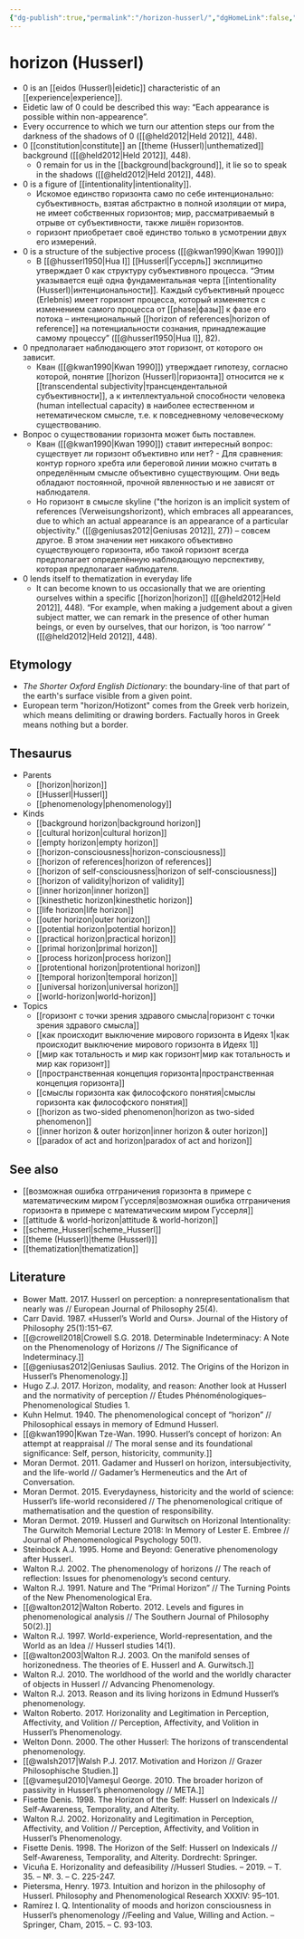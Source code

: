 ```yaml
---
{"dg-publish":true,"permalink":"/horizon-husserl/","dgHomeLink":false,"dgPassFrontmatter":false}
---
```


# horizon (Husserl)
- 0 is an [[eidos (Husserl)|eidetic]] characteristic of an [[experience|experience]].
- Eidetic law of 0 could be described this way: “Each appearance is possible within non-appearence”.
- Every occurrence to which we turn our attention steps our from the darkness of the shadows of 0 ([[@held2012|Held 2012]], 448).
- 0 [[constitution|constitute]] an [[theme (Husserl)|unthematized]] background ([[@held2012|Held 2012]], 448).
	- 0 remain for us in the [[background|background]], it lie so to speak in the shadows ([[@held2012|Held 2012]], 448).
- 0 is a figure of [[intentionality|intentionality]].
	- Искомое единство горизонта само по себе интенционально: субъективность, взятая абстрактно в полной изоляции от мира, не имеет собственных горизонтов; мир, рассматриваемый в отрыве от субъективности, также лишён горизонтов.
	- горизонт приобретает своё единство только в усмотрении двух его измерений.
- 0 is a structure of the subjective process ([[@kwan1990|Kwan 1990]])
	- В [[@husserl1950|Hua I]] [[Husserl|Гуссерль]] эксплицитно утверждает 0 как структуру субъективного процесса. “Этим указывается ещё одна фундаментальная черта [[intentionality (Husserl)|интенциональности]]. Каждый субъективный процесс (Erlebnis) имеет горизонт процесса, который изменяется с изменением самого процесса от [[phase|фазы]] к фазе его потока – интенциональный [[horizon of references|horizon of reference]] на потенциальности сознания, принадлежащие самому процессу” ([[@husserl1950|Hua I]], 82).
- 0 предполагает наблюдающего этот горизонт, от которого он зависит.
	- Кван ([[@kwan1990|Kwan 1990]]) утверждает гипотезу, согласно которой, понятие [[horizon (Husserl)|горизонта]] относится не к [[transcendental subjectivity|трансцендентальной субъективности]], а к интеллектуальной способности человека (human intellectual capacity) в наиболее естественном и нетематическом смысле, т.е. к повседневному человеческому существованию.
- Вопрос о существовании горизонта может быть поставлен.
	- Кван ([[@kwan1990|Kwan 1990]]) ставит интересный вопрос: существует ли горизонт объективно или нет? 	- Для сравнения: контур горного хребта или береговой линии можно считать в определённым смысле объективно существующим. Они ведь обладают постоянной, прочной явленностью и не зависят от наблюдателя.
	- Но горизонт в смысле skyline ("the horizon is an implicit system of references (Verweisungshorizont), which embraces all appearances, due to which an actual appearance is an appearance of a particular objectivity." ([[@geniusas2012|Geniusas 2012]], 27)) – совсем другое. В этом значении нет никакого объективно существующего горизонта, ибо такой горизонт всегда предполагает определённую наблюдающую перспективу, которая предполагает наблюдателя.
- 0 lends itself to thematization in everyday life
	- It can become known to us occasionally that we are orienting ourselves within a specific [[horizon|horizon]] ([[@held2012|Held 2012]], 448). “For example, when making a judgement about a given subject matter, we can remark in the presence of other human beings, or even by ourselves, that our horizon, is ‘too narrow’ “ ([[@held2012|Held 2012]], 448).

## Etymology
- *The Shorter Oxford English Dictionary*: the boundary-line of that part of the earth's surface visible from a given point.
- European term "horizon/Hotizont" comes from the Greek verb horizein, which means delimiting or drawing borders. Factually horos in Greek means nothing but a border.



## Thesaurus
- Parents
	- [[horizon|horizon]]
	- [[Husserl|Husserl]]
	- [[phenomenology|phenomenology]]
- Kinds
	- [[background horizon|background horizon]]
	- [[cultural horizon|cultural horizon]]
	- [[empty horizon|empty horizon]]
	- [[horizon-consciousness|horizon-consciousness]]
	- [[horizon of references|horizon of references]]
	- [[horizon of self-consciousness|horizon of self-consciousness]]
	- [[horizon of validity|horizon of validity]]
	- [[inner horizon|inner horizon]]
	- [[kinesthetic horizon|kinesthetic horizon]]
	- [[life horizon|life horizon]]
	- [[outer horizon|outer horizon]]
	- [[potential horizon|potential horizon]]
	- [[practical horizon|practical horizon]]
	- [[primal horizon|primal horizon]]
	- [[process horizon|process horizon]]
	- [[protentional horizon|protentional horizon]]
	- [[temporal horizon|temporal horizon]]
	- [[universal horizon|universal horizon]]
	- [[world-horizon|world-horizon]]
- Topics
	- [[горизонт с точки зрения здравого смысла|горизонт с точки зрения здравого смысла]]
	- [[как происходит выключение мирового горизонта в Идеях 1|как происходит выключение мирового горизонта в Идеях 1]]
	- [[мир как тотальность и мир как горизонт|мир как тотальность и мир как горизонт]]
	- [[пространственная концепция горизонта|пространственная концепция горизонта]]
	- [[смыслы горизонта как философского понятия|смыслы горизонта как философского понятия]]
	- [[horizon as two-sided phenomenon|horizon as two-sided phenomenon]]
	- [[inner horizon & outer horizon|inner horizon & outer horizon]]
	- [[paradox of act and horizon|paradox of act and horizon]]


## See also
- [[возможная ошибка отграничения горизонта в примере с математическим миром Гуссерля|возможная ошибка отграничения горизонта в примере с математическим миром Гуссерля]]
- [[attitude & world-horizon|attitude & world-horizon]]
- [[scheme_Husserl|scheme_Husserl]]
- [[theme (Husserl)|theme (Husserl)]]
- [[thematization|thematization]]



## Literature
- Bower Matt. 2017. Husserl on perception: a nonrepresentationalism that nearly was // European Journal of Philosophy 25(4).
- Carr David. 1987. «Husserl’s World and Ours». Journal of the History of Philosophy 25(1):151–67.
- [[@crowell2018|Crowell S.G. 2018. Determinable Indeterminacy: A Note on the Phenomenology of Horizons // The Significance of Indeterminacy.]]
- [[@geniusas2012|Geniusas Saulius. 2012. The Origins of the Horizon in Husserl’s Phenomenology.]]
- Hugo Z.J. 2017. Horizon, modality, and reason: Another look at Husserl and the normativity of perception // Études Phénoménologiques–Phenomenological Studies 1.
- Kuhn Helmut. 1940. The phenomenological concept of “horizon” // Philosophical essays in memory of Edmund Husserl.
- [[@kwan1990|Kwan Tze-Wan. 1990. Husserl’s concept of horizon: An attempt at reappraisal // The moral sense and its foundational significance: Self, person, historicity, community.]]
- Moran Dermot. 2011. Gadamer and Husserl on horizon, intersubjectivity, and the life-world // Gadamer’s Hermeneutics and the Art of Conversation.
- Moran Dermot. 2015. Everydayness, historicity and the world of science: Husserl’s life-world reconsidered // The phenomenological critique of mathematisation and the question of responsibility.
- Moran Dermot. 2019. Husserl and Gurwitsch on Horizonal Intentionality: The Gurwitch Memorial Lecture 2018: In Memory of Lester E. Embree // Journal of Phenomenological Psychology 50(1).
- Steinbock A.J. 1995. Home and Beyond: Generative phenomenology after Husserl.
- Walton R.J. 2002. The phenomenology of horizons // The reach of reflection: Issues for phenomenology’s second century.
- Walton R.J. 1991. Nature and The “Primal Horizon” // The Turning Points of the New Phenomenological Era.
- [[@walton2012|Walton Roberto. 2012. Levels and figures in phenomenological analysis // The Southern Journal of Philosophy 50(2).]]
- Walton R.J. 1997. World-experience, World-representation, and the World as an Idea // Husserl studies 14(1).
- [[@walton2003|Walton R.J. 2003. On the manifold senses of horizonedness. The theories of E. Husserl and A. Gurwitsch.]]
- Walton R.J. 2010. The worldhood of the world and the worldly character of objects in Husserl // Advancing Phenomenology.
- Walton R.J. 2013. Reason and its living horizons in Edmund Husserl’s phenomenology.
- Walton Roberto. 2017. Horizonality and Legitimation in Perception, Affectivity, and Volition // Perception, Affectivity, and Volition in Husserl’s Phenomenology.
- Welton Donn. 2000. The other Husserl: The horizons of transcendental phenomenology.
- [[@walsh2017|Walsh P.J. 2017. Motivation and Horizon // Grazer Philosophische Studien.]]
- [[@vameşul2010|Vameşul George. 2010. The broader horizon of passivity in Husserl’s phenomenology // META.]]
- Fisette Denis. 1998. The Horizon of the Self: Husserl on Indexicals // Self-Awareness, Temporality, and Alterity.
- Walton R.J. 2002. Horizonality and Legitimation in Perception, Affectivity, and Volition // Perception, Affectivity, and Volition in Husserl’s Phenomenology.
- Fisette Denis. 1998. The Horizon of the Self: Husserl on Indexicals // Self-Awareness, Temporality, and Alterity. Dordrecht: Springer.
- Vicuña E. Horizonality and defeasibility //Husserl Studies. – 2019. – Т. 35. – №. 3. – С. 225-247.
- Pietersma, Henry. 1973. Intuition and horizon in the philosophy of Husserl. Philosophy and Phenomenological Research XXXIV: 95–101. 
- Ramírez I. Q. Intentionality of moods and horizon consciousness in Husserl’s phenomenology //Feeling and Value, Willing and Action. – Springer, Cham, 2015. – С. 93-103.

